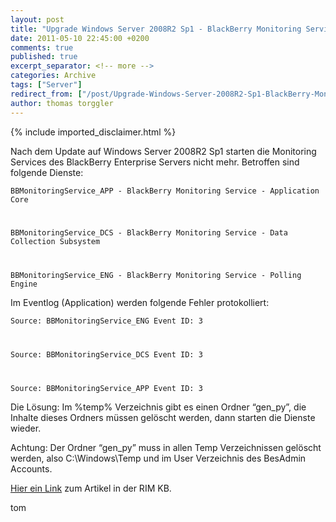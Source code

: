 ```yaml
---
layout: post
title: "Upgrade Windows Server 2008R2 Sp1 - BlackBerry Monitoring Service startet nicht"
date: 2011-05-10 22:45:00 +0200
comments: true
published: true
excerpt_separator: <!-- more -->
categories: Archive
tags: ["Server"]
redirect_from: ["/post/Upgrade-Windows-Server-2008R2-Sp1-BlackBerry-Monitoring-Service-startet-nicht", "/post/upgrade-windows-server-2008r2-sp1-blackberry-monitoring-service-startet-nicht"]
author: thomas torggler
---
```

<!-- more -->
{% include imported_disclaimer.html %}
<p>Nach dem Update auf Windows Server 2008R2 Sp1 starten die Monitoring Services des BlackBerry Enterprise Servers nicht mehr. Betroffen sind folgende Dienste:</p>  <p><code>BBMonitoringService_APP - BlackBerry Monitoring Service - Application Core</p>    <p>BBMonitoringService_DCS - BlackBerry Monitoring Service - Data Collection Subsystem</p>    <p>BBMonitoringService_ENG - BlackBerry Monitoring Service - Polling Engine</code></p>  <p>Im Eventlog (Application) werden folgende Fehler protokolliert:</p>  <p><code>Source: BBMonitoringService_ENG Event ID: 3</p>    <p>Source: BBMonitoringService_DCS Event ID: 3</p>    <p>Source: BBMonitoringService_APP Event ID: 3</code></p>  <p>Die Lösung: Im %temp% Verzeichnis gibt es einen Ordner “gen_py”, die Inhalte dieses Ordners müssen gelöscht werden, dann starten die Dienste wieder.</p>  <p>Achtung: Der Ordner “gen_py” muss in allen Temp Verzeichnissen gelöscht werden, also C:\Windows\Temp und im User Verzeichnis des BesAdmin Accounts.</p>  <p><a href="http://www.blackberry.com/btsc/KB26571" target="_blank">Hier ein Link</a> zum Artikel in der RIM KB.</p>  <p>tom</p>
